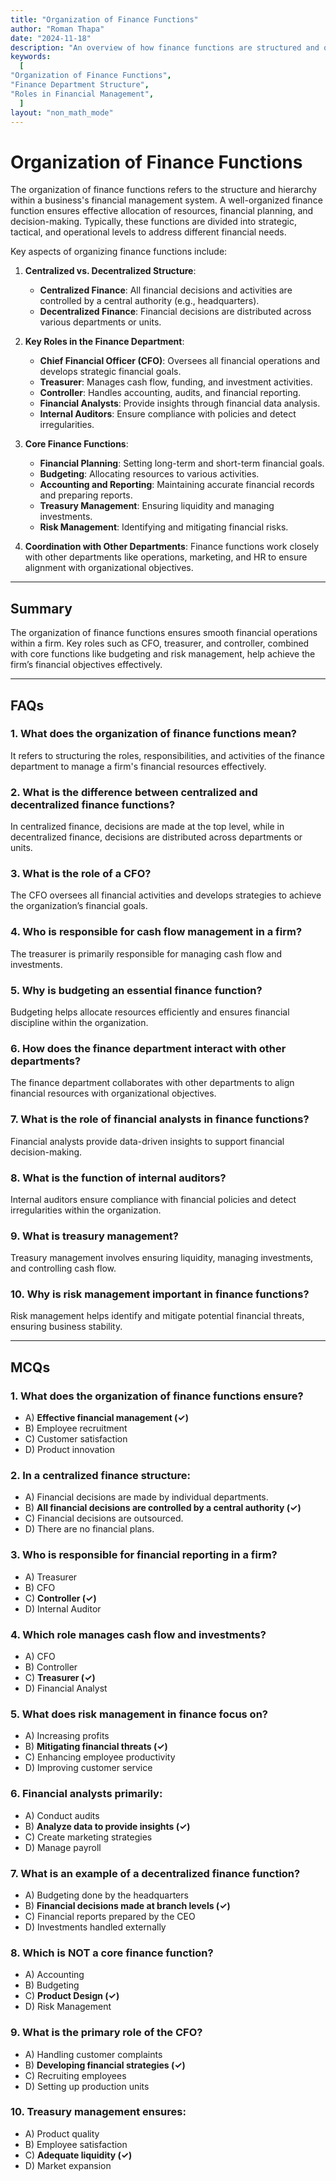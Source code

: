 ```yaml
---
title: "Organization of Finance Functions" 
author: "Roman Thapa" 
date: "2024-11-18"
description: "An overview of how finance functions are structured and organized within a business to ensure effective financial management." 
keywords:
  [
"Organization of Finance Functions",
"Finance Department Structure",
"Roles in Financial Management",
  ]
layout: "non_math_mode"
---
```


# Organization of Finance Functions

The organization of finance functions refers to the structure and hierarchy within a business's financial management system. A well-organized finance function ensures effective allocation of resources, financial planning, and decision-making. Typically, these functions are divided into strategic, tactical, and operational levels to address different financial needs.

Key aspects of organizing finance functions include:

1. **Centralized vs. Decentralized Structure**:

   - **Centralized Finance**: All financial decisions and activities are controlled by a central authority (e.g., headquarters).
   - **Decentralized Finance**: Financial decisions are distributed across various departments or units.

2. **Key Roles in the Finance Department**:

   - **Chief Financial Officer (CFO)**: Oversees all financial operations and develops strategic financial goals.
   - **Treasurer**: Manages cash flow, funding, and investment activities.
   - **Controller**: Handles accounting, audits, and financial reporting.
   - **Financial Analysts**: Provide insights through financial data analysis.
   - **Internal Auditors**: Ensure compliance with policies and detect irregularities.

3. **Core Finance Functions**:

   - **Financial Planning**: Setting long-term and short-term financial goals.
   - **Budgeting**: Allocating resources to various activities.
   - **Accounting and Reporting**: Maintaining accurate financial records and preparing reports.
   - **Treasury Management**: Ensuring liquidity and managing investments.
   - **Risk Management**: Identifying and mitigating financial risks.

4. **Coordination with Other Departments**:
   Finance functions work closely with other departments like operations, marketing, and HR to ensure alignment with organizational objectives.

---

## Summary

The organization of finance functions ensures smooth financial operations within a firm. Key roles such as CFO, treasurer, and controller, combined with core functions like budgeting and risk management, help achieve the firm’s financial objectives effectively.

---

## FAQs

### 1. What does the organization of finance functions mean?

It refers to structuring the roles, responsibilities, and activities of the finance department to manage a firm's financial resources effectively.

### 2. What is the difference between centralized and decentralized finance functions?

In centralized finance, decisions are made at the top level, while in decentralized finance, decisions are distributed across departments or units.

### 3. What is the role of a CFO?

The CFO oversees all financial activities and develops strategies to achieve the organization’s financial goals.

### 4. Who is responsible for cash flow management in a firm?

The treasurer is primarily responsible for managing cash flow and investments.

### 5. Why is budgeting an essential finance function?

Budgeting helps allocate resources efficiently and ensures financial discipline within the organization.

### 6. How does the finance department interact with other departments?

The finance department collaborates with other departments to align financial resources with organizational objectives.

### 7. What is the role of financial analysts in finance functions?

Financial analysts provide data-driven insights to support financial decision-making.

### 8. What is the function of internal auditors?

Internal auditors ensure compliance with financial policies and detect irregularities within the organization.

### 9. What is treasury management?

Treasury management involves ensuring liquidity, managing investments, and controlling cash flow.

### 10. Why is risk management important in finance functions?

Risk management helps identify and mitigate potential financial threats, ensuring business stability.

---

## MCQs

### 1. What does the organization of finance functions ensure?

- A) **Effective financial management (✓)**
- B) Employee recruitment
- C) Customer satisfaction
- D) Product innovation

### 2. In a centralized finance structure:

- A) Financial decisions are made by individual departments.
- B) **All financial decisions are controlled by a central authority (✓)**
- C) Financial decisions are outsourced.
- D) There are no financial plans.

### 3. Who is responsible for financial reporting in a firm?

- A) Treasurer
- B) CFO
- C) **Controller (✓)**
- D) Internal Auditor

### 4. Which role manages cash flow and investments?

- A) CFO
- B) Controller
- C) **Treasurer (✓)**
- D) Financial Analyst

### 5. What does risk management in finance focus on?

- A) Increasing profits
- B) **Mitigating financial threats (✓)**
- C) Enhancing employee productivity
- D) Improving customer service

### 6. Financial analysts primarily:

- A) Conduct audits
- B) **Analyze data to provide insights (✓)**
- C) Create marketing strategies
- D) Manage payroll

### 7. What is an example of a decentralized finance function?

- A) Budgeting done by the headquarters
- B) **Financial decisions made at branch levels (✓)**
- C) Financial reports prepared by the CEO
- D) Investments handled externally

### 8. Which is NOT a core finance function?

- A) Accounting
- B) Budgeting
- C) **Product Design (✓)**
- D) Risk Management

### 9. What is the primary role of the CFO?

- A) Handling customer complaints
- B) **Developing financial strategies (✓)**
- C) Recruiting employees
- D) Setting up production units

### 10. Treasury management ensures:

- A) Product quality
- B) Employee satisfaction
- C) **Adequate liquidity (✓)**
- D) Market expansion
